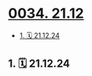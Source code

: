 # [0034. 21.12](https://github.com/Tdahuyou/TNotes.footprints/tree/main/notes/0034.%2021.12)

<!-- region:toc -->

- [1. 🗓 21.12.24](#1--211224)

<!-- endregion:toc -->

## 1. 🗓 21.12.24

<Footprints :times="[2021, 12, 24, 22, 27]">
  <template #text-area>
    <p>互相吹B的小伙伴木得了</p>
    <p>这仨都开房去了</p>
    <p>考研顺利</p>
  </template>
  <template #image-list="{ openModal }">
    <img src="https://cdn.jsdelivr.net/gh/tnotesjs/imgs@main/2025-02-16-13-18-14.png" @click="openModal(0)"/>
  </template>
</Footprints>

